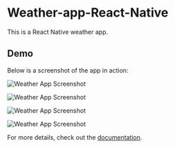 # Weather-app-React-Native

This is a React Native weather app.

## Demo

Below is a screenshot of the app in action:

![Weather App Screenshot](ScreenShot1.png)

![Weather App Screenshot](ScreenShot2.png)

![Weather App Screenshot](ScreenShot3.png)

![Weather App Screenshot](ScreenShot4.png)

For more details, check out the [documentation](docs/usage.md).
